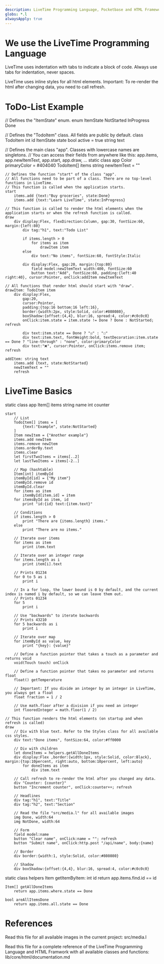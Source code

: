 ```yaml
---
description: LiveTime Programming Language, Pocketbase and HTML Framework
globs: *.l
alwaysApply: true
---
```

# We use the LiveTime Programming Language
LiveTime uses indentation with tabs to indicate a block of code. Always use tabs for indentation, never spaces. 

LiveTime uses inline styles for all html elements. Important: To re-render the html after changing data, you need to call refresh.

# ToDo-List Example
// Defines the "ItemState" enum.
enum ItemState
	NotStarted
	InProgress
	Done

// Defines the "TodoItem" class. All fields are public by default.
class TodoItem
	int id
	ItemState state
	bool active = true
	string text

// Defines the main class "app". Classes with lowercase names are singletons.
// You can access their fields from anywhere like this: app.items, app.newItemText, app.start, app.draw, ...
static class app
	Color primaryColor = #404040
	TodoItem[] items
	string newItemText = ""

	// Defines the function "start" of the class "app".
	// All functions need to be part of a class. There are no top-level functions in LiveTime.
	// This function is called when the application starts.
	start
		items.add {text:"Buy groceries", state:Done}
		items.add {text:"Learn LiveTime", state:InProgress}

	// This function is called to render the html elements when the application starts or when the refresh function is called.
	draw
		div display:Flex, flexDirection:Column, gap:30, fontSize:60, margin:{left:80}
			div tag:"h1", text:"Todo List"

			if items.length > 0
				for items as item
					drawItem item
			else
				div text:"No items", fontSize:60, fontStyle:Italic

			div display:Flex, gap:20, margin:{top:80}
				field model:newItemText width:400, fontSize:60
				button text:"Add", fontSize:60, padding:{left:40 right:40}, cursor:Pointer, onClick:addItem newItemText

	// All functions that render html should start with "draw".
	drawItem: TodoItem item
		div display:Flex, 
			gap:20,
			cursor:Pointer,
			padding:{top:16 bottom:16 left:16},
			border:{width:2px, style:Solid, color:#808080},
			boxShadow:{offset:{4,4}, blur:16, spread:4, color:#c0c0c0}
			onClick:item.state = item.state != Done ? Done : NotStarted; refresh

			div text:item.state == Done ? "☑" : "☐"
			div text:item.text, fontWeight:bold, textDecoration:item.state == Done ? "line-through" : "none", color:primaryColor
			div text:"❌", cursor:Pointer, onClick:items.remove item; refresh

	addItem: string text
		items.add {text, state:NotStarted}
		newItemText = ""
		refresh

# LiveTime Basics
static class app
	Item[] items
	string name
	int counter

	start
		// List
		TodoItem[] items = [
			{text:"Example", state:NotStarted}
		]
		Item newItem = {"Another example"}
		items.add newItem
		items.remove newItem
		items.orderBy.text
		items.clear
		let firstTwoItems = items[..2]
		let lastTwoItems = items[-2..]

		// Map (hashtable)
		Item[int] itemById
		itemById[id] = {"My item"}
		itemById.remove id
		itemById.clear
		for items as item
			itemById[item.id] = item
		for itemsById as item, id
			print "id:{id} text:{item.text}"

		// Conditions
		if items.length > 0
			print "There are {items.length} items."
		else
			print "There are no items."

		// Iterate over items
		for items as item
			print item.text

		// Iterate over an integer range
		for items.length as i
			print item[i].text

		// Prints 01234
		for 0 to 5 as i
			print i

		// In a for loop, the lower bound is 0 by default, and the current index is named i by default, so we can leave them out. 
		// Prints 01234
		for 5
			print i

		// Use "backwards" to iterate backwards
		// Prints 43210
		for 5 backwards as i
			print i

		// Iterate over map
		for itemById as value, key
			print "{key}: {value}"

		// Define a function pointer that takes a touch as a parameter and returns void
		void(Touch touch) onClick

		// Define a function pointer that takes no parameter and returns float
		float() getTemperature

		// Important: If you divide an integer by an integer in LiveTime, you always get a float
		float fraction = 1 / 2

		// Use math.floor after a division if you need an integer
		int flooredInteger = math.floor(1 / 2)
		
	// This function renders the html elements (on startup and when refresh is called)
	draw
		// Div with blue text. Refer to the Styles class for all available css styles.
		div text:"Done items", fontSize:64, color:#ff0000

		// Div with children
		let doneItems = helpers.getAllDoneItems
		div display:Flex ,border:{width:1px, style:Solid, color:Black}, margin:{top:10percent, right:auto, bottom:10percent, left:auto}
			for doneItems as item
				div item.text

		// Call refresh to re-render the html after you changed any data.
		div "Counter: {counter}"
		button "Increment counter", onClick:counter++; refresh
		
		// Headlines
		div tag:"h1", text:"Title"
		div tag:"h2", text:"Section"

		// Read the file "src/media.l" for all available images 
		img Done, width:64
		img NotDone, width:64

		// Form
		field model:name
		button "Clear name", onClick:name = ""; refresh
		button "Submit name", onClick:http.post "/api/name", body:{name}

		// Border
		div border:{width:1, style:Solid, color:#808080}

		// Shadow
		div boxShadow:{offset:{4,4}, blur:16, spread:4, color:#c0c0c0}

static class helpers
	Item getItemByItem: int id
		return app.items.find.id == id

	Item[] getAllDoneItems
		return app.items.where.state == Done

	bool areAllItemsDone
		return app.items.all.state == Done

# References
Read this file for all available images in the current project:
src/media.l

Read this file for a complete reference of the LiveTime Programming Language and HTML Framwork with all available classes and functions:
lib/core/html/documentation.md
